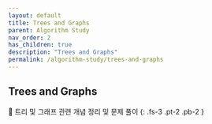 ```yaml
---
layout: default
title: Trees and Graphs
parent: Algorithm Study
nav_order: 2
has_children: true
description: "Trees and Graphs"
permalink: /algorithm-study/trees-and-graphs
---
```


## Trees and Graphs

📝 트리 및 그래프 관련 개념 정리 및 문제 풀이
{: .fs-3 .pt-2 .pb-2 }
